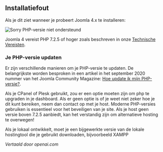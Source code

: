 <!-- Filename: J4.x:Unsupported_PHP_Version / Display title: Niet-ondersteunde PHP-versie -->

## Installatiefout

Als je dit ziet wanneer je probeert Joomla 4.x te installeren:

![Sorry PHP-versie niet ondersteund](../../../en/images/problems/problems-unsupported-php-version.jpg "Sorry. Uw PHP-versie wordt niet ondersteund")

Joomla 4 vereist PHP 7.2.5 of hoger zoals beschreven in onze
<a href="https://manual.joomla.org/docs/next/get-started/technical-requirements/"
rel="noreferrer noopener">Technische Vereisten</a>.

### Je PHP-versie updaten

Er zijn verschillende manieren om je PHP-versie te updaten. De belangrijkste worden
besproken in een artikel in het september 2020 nummer van het Joomla Community
Magazine: <a
href="https://magazine.joomla.org/all-issues/september-2020/how-do-i-update-my-php-version"
rel="noreferrer noopener">Hoe update ik mijn PHP-versie?</a>.

Als je CPanel of Plesk gebruikt, zou er een optie moeten zijn om php
te upgraden in je dashboard. Als er geen optie is of je weet niet zeker hoe je
dit kunt bereiken, neem dan contact op met je host. Moderne PHP-versies gebruiken is essentieel
voor het beveiligen van je site. Als je host geen versie boven
7.2.5 aanbiedt, kan het verstandig zijn om alternatieve hosting te overwegen!

Als je lokaal ontwikkelt, moet je een bijgewerkte
versie van de lokale hostingtool die je gebruikt downloaden, bijvoorbeeld
XAMPP

*Vertaald door openai.com*

